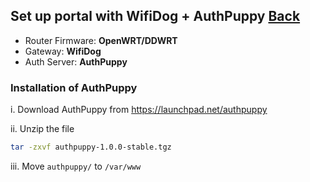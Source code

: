 ## Set up portal with WifiDog + AuthPuppy [Back](./qa.md)

- Router Firmware: **OpenWRT/DDWRT**
- Gateway: **WifiDog**
- Auth Server: **AuthPuppy**

### Installation of AuthPuppy

i. Download AuthPuppy from https://launchpad.net/authpuppy

ii. Unzip the file

```bash
tar -zxvf authpuppy-1.0.0-stable.tgz
```

iii. Move `authpuppy/` to `/var/www`
